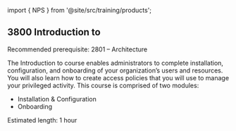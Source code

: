 import { NPS } from '@site/src/training/products';

## 3800 Introduction to <NPS />

Recommended prerequisite: 2801 <NPS /> – Architecture

The Introduction to <NPS /> course enables administrators to complete installation, configuration, and onboarding of your organization’s users and resources. You will also learn how to create access policies that you will use to manage your privileged activity. This course is comprised of two modules:

* Installation & Configuration
* Onboarding

Estimated length: 1 hour
